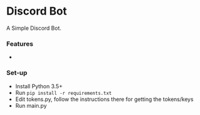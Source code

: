 # Discord Bot

A Simple Discord Bot.

### Features
-

### Set-up
* Install Python 3.5+
* Run ```pip install -r requirements.txt```
* Edit tokens.py, follow the instructions there for getting the tokens/keys
* Run main.py